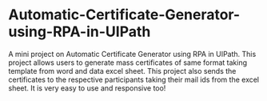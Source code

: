 # Automatic-Certificate-Generator-using-RPA-in-UIPath
A mini project on Automatic Certificate Generator using RPA in UIPath. This project allows users to generate mass certificates of  same format taking template  from word and data excel sheet. This project also sends the certificates to the respective participants taking their mail ids from the excel sheet. It is very easy to use and responsive too!
